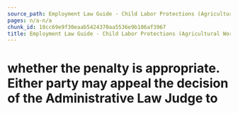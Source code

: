 ```yaml
---
source_path: Employment Law Guide - Child Labor Protections (Agricultural Work).md
pages: n/a-n/a
chunk_id: 10cc69e9f30eaab5424370aa5536e9b106af3967
title: Employment Law Guide - Child Labor Protections (Agricultural Work)
---
```

# whether the penalty is appropriate. Either party may appeal the decision of the Administrative Law Judge to
